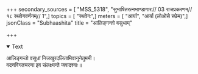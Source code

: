 +++
secondary_sources = [ "MSS_5318", "सुभाषितरत्नभाण्डागारः// 03 राजप्रकरणम्// १८ रथवेगवर्णनम्// 1",]
topics = [ "रथवेगः",]
meters = [ "आर्या", "आर्या (लोओसे स्छेम)",]
jsonClass = "Subhaashita"
title = "आलिङ्गन्तो वसुधाम्"

+++

<details open><summary>Text</summary>

आलिङ्गन्तो वसुधां निजखुरदलितामिवानुनेतुममी।  
वदनविगतचरणा इव संलक्ष्यन्ते जवादश्वाः॥
</details>
